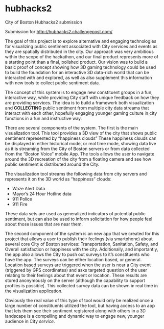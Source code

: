# hubhacks2
City of Boston Hubhacks2 submission

Submission for http://hubhacks2.challengepost.com/

The goal of this project is to explore alternative and engaging technologies for visualizing  public sentiment associated with City services and events as they are spatially distributed in the city. Our approach was very ambitious within the scope of the hackathon, and our final product represents more of a starting point than a final, polished product. Our vision was to build a basic proof of concept showing how 3D gaming technology could be used to build the foundation for an interactive 3D data-rich world that can be interacted with and explored, as well as also supplement this information with new tools to collect public sentiment data. 

The concept of  this system is to engage new constituent groups in a fun, interactive way, while providing City staff with unique feedback on how they are providing services.  The idea is to build a framework both visualization and **COLLECTING** public sentiment from multiple city data streams that interact with each other, hopefully engaging younger gaming culture in city functions in a fun and instructive way.

There are several components of the system. The first is the main visualization tool. This tool provides a 3D view of the city that shows public sentiment represented by “happiness clouds” These happiness clouds can be displayed in either historical mode, or real time mode, showing data live as it is streaming from the City of Boston servers or from data collected from the “Boston Voice” mobile App. The tools allows the user to navigate around the 3D recreation of the city from a floating camera and see how public sentiment is distributed around the City.

The visualization tool streams the following data from city servers and represents it on the 3D world as “happiness” clouds:

- Waze Alert Data
- Mayor’s 24 Hour Hotline data
- 911 Police
- 911 Fire

These data sets are used as generalized indicators of potential public sentiment, but can also be used to inform solicitation for how people feel about those issues that are near them. 

The second component of the system is an new app that we created for this project that allows a user to publish their feelings (via smartphone) about several core City of Boston services: Transportation, Sanitation, Safety, and Overall satisfaction or happiness with the city.  Additionally, and importantly, the app also allows the City to push out surveys to it’s constituents who have the app. The surveys can be either location based, or general. Location based surveys are triggered when the user is near a City event  (triggered by GPS coordinates) and asks targeted question of the user relating to their feelings about that event or location. These results are stored anonymously on the server (although the capability to support profiles is possible). This collected survey data can be shown in real time in the visualization application.

Obviously the real value of this type of tool would only be realized once a large number of constituents utilized the tool, but having access to an app that lets them see their sentiment registered along with others in a 3D landscape is a compelling and dynamic way to engage new, younger audience in City *service*.

